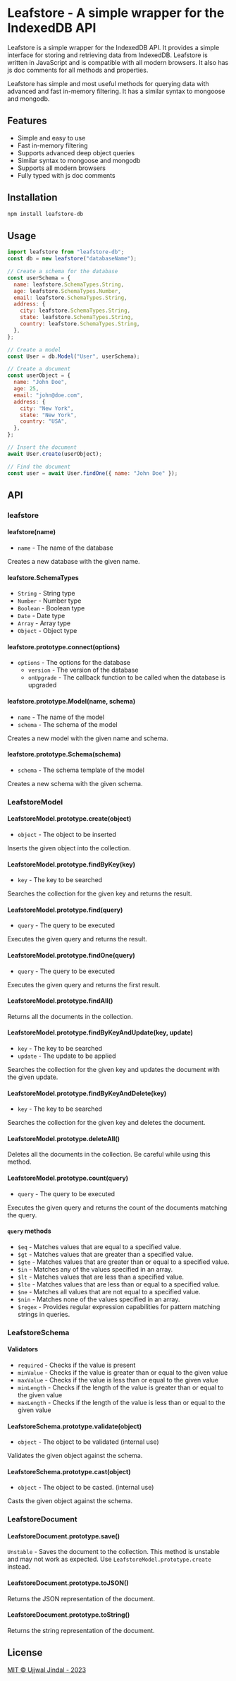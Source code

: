 # Leafstore - A simple wrapper for the IndexedDB API

Leafstore is a simple wrapper for the IndexedDB API. It provides a simple interface for storing and retrieving data from IndexedDB. Leafstore is written in JavaScript and is compatible with all modern browsers. It also has js doc comments for all methods and properties.

Leafstore has simple and most useful methods for querying data with advanced and fast in-memory filtering. It has a similar syntax to mongoose and mongodb.

## Features

- Simple and easy to use
- Fast in-memory filtering
- Supports advanced deep object queries
- Similar syntax to mongoose and mongodb
- Supports all modern browsers
- Fully typed with js doc comments

## Installation

```bash
npm install leafstore-db
```

## Usage

```javascript
import leafstore from "leafstore-db";
const db = new leafstore("databaseName");

// Create a schema for the database
const userSchema = {
  name: leafstore.SchemaTypes.String,
  age: leafstore.SchemaTypes.Number,
  email: leafstore.SchemaTypes.String,
  address: {
    city: leafstore.SchemaTypes.String,
    state: leafstore.SchemaTypes.String,
    country: leafstore.SchemaTypes.String,
  },
};

// Create a model
const User = db.Model("User", userSchema);

// Create a document
const userObject = {
  name: "John Doe",
  age: 25,
  email: "john@doe.com",
  address: {
    city: "New York",
    state: "New York",
    country: "USA",
  },
};

// Insert the document
await User.create(userObject);

// Find the document
const user = await User.findOne({ name: "John Doe" });
```

## API

### leafstore

#### leafstore(name)

- `name` - The name of the database

Creates a new database with the given name.

#### leafstore.SchemaTypes

- `String` - String type
- `Number` - Number type
- `Boolean` - Boolean type
- `Date` - Date type
- `Array` - Array type
- `Object` - Object type

#### leafstore.prototype.connect(options)

- `options` - The options for the database
  - `version` - The version of the database
  - `onUpgrade` - The callback function to be called when the database is upgraded

#### leafstore.prototype.Model(name, schema)

- `name` - The name of the model
- `schema` - The schema of the model

Creates a new model with the given name and schema.

#### leafstore.prototype.Schema(schema)

- `schema` - The schema template of the model

Creates a new schema with the given schema.

### LeafstoreModel

#### LeafstoreModel.prototype.create(object)

- `object` - The object to be inserted

Inserts the given object into the collection.

#### LeafstoreModel.prototype.findByKey(key)

- `key` - The key to be searched

Searches the collection for the given key and returns the result.

#### LeafstoreModel.prototype.find(query)

- `query` - The query to be executed

Executes the given query and returns the result.

#### LeafstoreModel.prototype.findOne(query)

- `query` - The query to be executed

Executes the given query and returns the first result.

#### LeafstoreModel.prototype.findAll()

Returns all the documents in the collection.

#### LeafstoreModel.prototype.findByKeyAndUpdate(key, update)

- `key` - The key to be searched
- `update` - The update to be applied

Searches the collection for the given key and updates the document with the given update.

#### LeafstoreModel.prototype.findByKeyAndDelete(key)

- `key` - The key to be searched

Searches the collection for the given key and deletes the document.

#### LeafstoreModel.prototype.deleteAll()

Deletes all the documents in the collection. Be careful while using this method.

#### LeafstoreModel.prototype.count(query)

- `query` - The query to be executed

Executes the given query and returns the count of the documents matching the query.

#### `query` methods

- `$eq` - Matches values that are equal to a specified value.
- `$gt` - Matches values that are greater than a specified value.
- `$gte` - Matches values that are greater than or equal to a specified value.
- `$in` - Matches any of the values specified in an array.
- `$lt` - Matches values that are less than a specified value.
- `$lte` - Matches values that are less than or equal to a specified value.
- `$ne` - Matches all values that are not equal to a specified value.
- `$nin` - Matches none of the values specified in an array.
- `$regex` - Provides regular expression capabilities for pattern matching strings in queries.

### LeafstoreSchema

#### Validators

- `required` - Checks if the value is present
- `minValue` - Checks if the value is greater than or equal to the given value
- `maxValue` - Checks if the value is less than or equal to the given value
- `minLength` - Checks if the length of the value is greater than or equal to the given value
- `maxLength` - Checks if the length of the value is less than or equal to the given value

#### LeafstoreSchema.prototype.validate(object)

- `object` - The object to be validated (internal use)

Validates the given object against the schema.

#### LeafstoreSchema.prototype.cast(object)

- `object` - The object to be casted. (internal use)

Casts the given object against the schema.

### LeafstoreDocument

#### LeafstoreDocument.prototype.save()

`Unstable` - Saves the document to the collection. This method is unstable and may not work as expected. Use `LeafstoreModel.prototype.create` instead.

#### LeafstoreDocument.prototype.toJSON()

Returns the JSON representation of the document.

#### LeafstoreDocument.prototype.toString()

Returns the string representation of the document.

## License

[MIT &copy; Ujjwal Jindal - 2023](https://choosealicense.com/licenses/mit/)
